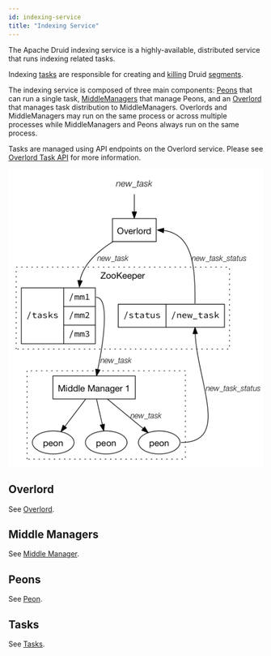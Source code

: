 ```yaml
---
id: indexing-service
title: "Indexing Service"
---
```


<!--
  ~ Licensed to the Apache Software Foundation (ASF) under one
  ~ or more contributor license agreements.  See the NOTICE file
  ~ distributed with this work for additional information
  ~ regarding copyright ownership.  The ASF licenses this file
  ~ to you under the Apache License, Version 2.0 (the
  ~ "License"); you may not use this file except in compliance
  ~ with the License.  You may obtain a copy of the License at
  ~
  ~   http://www.apache.org/licenses/LICENSE-2.0
  ~
  ~ Unless required by applicable law or agreed to in writing,
  ~ software distributed under the License is distributed on an
  ~ "AS IS" BASIS, WITHOUT WARRANTIES OR CONDITIONS OF ANY
  ~ KIND, either express or implied.  See the License for the
  ~ specific language governing permissions and limitations
  ~ under the License.
  -->


The Apache Druid indexing service is a highly-available, distributed service that runs indexing related tasks.

Indexing [tasks](../ingestion/tasks.md) are responsible for creating and [killing](../ingestion/tasks.md#kill) Druid [segments](../design/segments.md).

The indexing service is composed of three main components: [Peons](../design/peons.md) that can run a single task, [MiddleManagers](../design/middlemanager.md) that manage Peons, and an [Overlord](../design/overlord.md) that manages task distribution to MiddleManagers.
Overlords and MiddleManagers may run on the same process or across multiple processes while MiddleManagers and Peons always run on the same process.

Tasks are managed using API endpoints on the Overlord service. Please see [Overlord Task API](../operations/api-reference.md#tasks) for more information.

![Indexing Service](../assets/indexing_service.png "Indexing Service")

## Overlord

See [Overlord](../design/overlord.md).

## Middle Managers

See [Middle Manager](../design/middlemanager.md).

## Peons

See [Peon](../design/peons.md).

## Tasks

See [Tasks](../ingestion/tasks.md).
